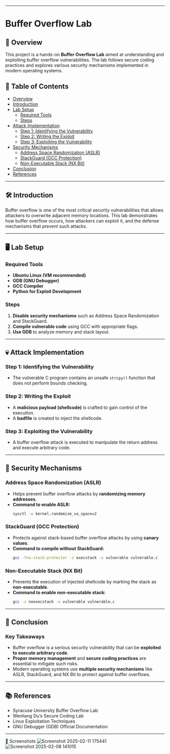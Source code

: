 

---

# Buffer Overflow Lab

## 📌 Overview

This project is a hands-on **Buffer Overflow Lab** aimed at understanding and exploiting buffer overflow vulnerabilities. The lab follows secure coding practices and explores various security mechanisms implemented in modern operating systems.

## 📜 Table of Contents
- [Overview](#-overview)
- [Introduction](#-introduction)
- [Lab Setup](#-lab-setup)
  - [Required Tools](#required-tools)
  - [Steps](#steps)
- [Attack Implementation](#-attack-implementation)
  - [Step 1: Identifying the Vulnerability](#step-1-identifying-the-vulnerability)
  - [Step 2: Writing the Exploit](#step-2-writing-the-exploit)
  - [Step 3: Exploiting the Vulnerability](#step-3-exploiting-the-vulnerability)
- [Security Mechanisms](#-security-mechanisms)
  - [Address Space Randomization (ASLR)](#address-space-randomization-aslr)
  - [StackGuard (GCC Protection)](#stackguard-gcc-protection)
  - [Non-Executable Stack (NX Bit)](#non-executable-stack-nx-bit)
- [Conclusion](#-conclusion)
- [References](#-references)

---

## 🛠 Introduction

Buffer overflow is one of the most critical security vulnerabilities that allows attackers to overwrite adjacent memory locations. This lab demonstrates how buffer overflow occurs, how attackers can exploit it, and the defense mechanisms that prevent such attacks.

---

## 🖥 Lab Setup

### Required Tools
- **Ubuntu Linux (VM recommended)**
- **GDB (GNU Debugger)**
- **GCC Compiler**
- **Python for Exploit Development**

### Steps
1. **Disable security mechanisms** such as Address Space Randomization and StackGuard.
2. **Compile vulnerable code** using GCC with appropriate flags.
3. **Use GDB** to analyze memory and stack layout.

---

## 💀 Attack Implementation

### Step 1: Identifying the Vulnerability
- The vulnerable C program contains an unsafe `strcpy()` function that does not perform bounds checking.

### Step 2: Writing the Exploit
- A **malicious payload (shellcode)** is crafted to gain control of the execution.
- A **badfile** is created to inject the shellcode.

### Step 3: Exploiting the Vulnerability
- A buffer overflow attack is executed to manipulate the return address and execute arbitrary code.

---

## 🔐 Security Mechanisms

### Address Space Randomization (ASLR)
- Helps prevent buffer overflow attacks by **randomizing memory addresses**.
- **Command to enable ASLR:**  
  ```bash
  sysctl -w kernel.randomize_va_space=2
  ```

### StackGuard (GCC Protection)
- Protects against stack-based buffer overflow attacks by using **canary values**.
- **Command to compile without StackGuard:**  
  ```bash
  gcc -fno-stack-protector -z execstack -o vulnerable vulnerable.c
  ```

### Non-Executable Stack (NX Bit)
- Prevents the execution of injected shellcode by marking the stack as **non-executable**.
- **Command to enable non-executable stack:**  
  ```bash
  gcc -z noexecstack -o vulnerable vulnerable.c
  ```

---

## 🔎 Conclusion

### Key Takeaways
- Buffer overflow is a serious security vulnerability that can be **exploited to execute arbitrary code**.
- **Proper memory management** and **secure coding practices** are essential to mitigate such risks.
- Modern operating systems use **multiple security mechanisms** like ASLR, StackGuard, and NX Bit to protect against buffer overflows.

---

## 📚 References

- Syracuse University Buffer Overflow Lab
- Wenliang Du’s Secure Coding Lab
- Linux Exploitation Techniques  
- GNU Debugger (GDB) Official Documentation
  

---
📸 Screenshots
![Screenshot 2025-02-11 175441](https://github.com/user-attachments/assets/ef6dff35-0c37-45d6-b8e6-741b0c479846)
![Screenshot 2025-02-08 141015](https://github.com/user-attachments/assets/9cd773ef-082f-4c86-a10f-0288c5640e0e)




